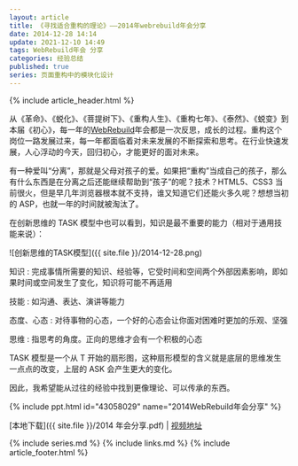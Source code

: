 ```yaml
---
layout: article
title: 《寻找适合重构的理论》——2014年webrebuild年会分享
date: 2014-12-28 14:14
update: 2021-12-10 14:49
tags: WebRebuild年会 分享
categories: 经验总结
published: true
series: 页面重构中的模块化设计
---
```


{% include article_header.html %}

从《革命》、《蜕化》、《菩提树下》、《重构人生》、《重构七年》、《泰然》、《蜕变》到本届《初心》，每一年的[WebRebuild](http://webrebuild.org/about.html)年会都是一次反思，成长的过程。重构这个岗位一路发展过来，每一年都面临着对未来发展的不断探索和思考。在行业快速发展，人心浮动的今天，回归初心，才能更好的面对未来。

有一种爱叫“分离”，那就是父母对孩子的爱。如果把“重构”当成自己的孩子，那么有什么东西是在分离之后还能继续帮助到“孩子”的呢？技术？HTML5、CSS3 当前很火，但是早几年浏览器根本就不支持，谁又知道它们还能火多久呢？想想当初的 ASP，也就一年的时间就被淘汰了。

在创新思维的 TASK 模型中也可以看到，知识是最不重要的能力（相对于通用技能来说）：

![创新思维的TASK模型]({{ site.file }}/2014-12-28.png)

知识
: 完成事情所需要的知识、经验等，它受时间和空间两个外部因素影响，即如果时间或空间发生了变化，知识将可能不再适用

技能
: 如沟通、表达、演讲等能力

态度、心态
: 对待事物的心态，一个好的心态会让你面对困难时更加的乐观、坚强

思维
: 指思考的角度。正向的思维才会有一个积极的心态

TASK 模型是一个从 T 开始的扇形图，这种扇形模型的含义就是底层的思维发生一点点的改变，上层的 ASK 会产生更大的变化。

因此，我希望能从过往的经验中找到更像理论、可以传承的东西。

{% include ppt.html id="43058029" name="2014WebRebuild年会分享" %}

[本地下载]({{ site.file }}/2014 年会分享.pdf) \| [视频地址](http://daxue.qq.com/content/content/id/1681)

{% include series.md %}
{% include links.md %}
{% include article_footer.html %}
